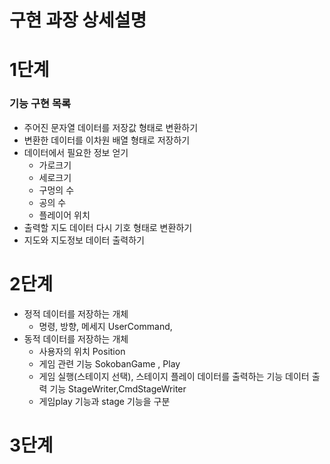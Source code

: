 # 구현 과장 상세설명

# 1단계

### 기능 구현 목록

- 주어진 문자열 데이터를 저장값 형태로 변환하기
- 변환한 데이터를 이차원 배열 형태로 저장하기
- 데이터에서 필요한 정보 얻기
    - 가로크기
    - 세로크기
    - 구멍의 수
    - 공의 수
    - 플레이어 위치
- 출력할 지도 데이터 다시 기호 형태로 변환하기
- 지도와 지도정보 데이터 출력하기

# 2단계

- 정적 데이터를 저장하는 개체
    - 명령, 방향, 메세지 UserCommand,
- 동적 데이터를 저장하는 개체
    - 사용자의 위치 Position
    - 게임 관련 기능 SokobanGame , Play
    - 게임 실행(스테이지 선택), 스테이지 플레이
      데이터를 출력하는 기능 데이터 출력 기능 StageWriter,CmdStageWriter
    - 게임play 기능과 stage 기능을 구분
# 3단계